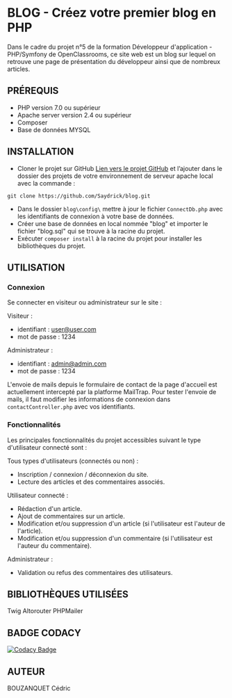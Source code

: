 # BLOG - Créez votre premier blog en PHP

Dans le cadre du projet n°5 de la formation Développeur d'application - PHP/Symfony de OpenClassrooms,
ce site web est un blog sur lequel on retrouve une page de présentation du développeur ainsi que de nombreux articles.


## PRÉREQUIS

- PHP version 7.0 ou supérieur
- Apache server version 2.4 ou supérieur
- Composer
- Base de données MYSQL


## INSTALLATION

- Cloner le projet sur GitHub [Lien vers le projet GitHub](https://github.com/Saydrick/blog) et l’ajouter dans le dossier des projets de votre environnement de serveur apache local avec la commande :
```
git clone https://github.com/Saydrick/blog.git
```
- Dans le dossier `blog\config\` mettre à jour le fichier `ConnectDb.php` avec les identifiants de connexion à votre base de données.
- Créer une base de données en local nommée "blog" et importer le fichier "blog.sql" qui se trouve à la racine du projet.
- Exécuter `composer install` à la racine du projet pour installer les bibliothèques du projet.

## UTILISATION

### Connexion
Se connecter en visiteur ou administrateur sur le site :

Visiteur :
- identifiant : user@user.com
- mot de passe : 1234

Administrateur : 
- identifiant : admin@admin.com
- mot de passe : 1234

L'envoie de mails depuis le formulaire de contact de la page d'accueil est actuellement intercepté par la platforme MailTrap.
Pour tester l'envoie de mails, il faut modifier les informations de connexion dans `contactController.php` avec vos identifiants.

### Fonctionnalités
Les principales fonctionnalités du projet accessibles suivant le type d'utilisateur connecté sont :

Tous types d'utilisateurs (connectés ou non) :
- Inscription / connexion / déconnexion du site.
- Lecture des articles et des commentaires associés.

Utilisateur connecté :
- Rédaction d'un article.
- Ajout de commentaires sur un article.
- Modification et/ou suppression d'un article (si l'utilisateur est l'auteur de l'article).
- Modification et/ou suppression d'un commentaire (si l'utilisateur est l'auteur du commentaire).

Administrateur :
- Validation ou refus des commentaires des utilisateurs.


## BIBLIOTHÈQUES UTILISÉES

Twig
Altorouter
PHPMailer

## BADGE CODACY
[![Codacy Badge](https://app.codacy.com/project/badge/Grade/79308f038ec545a696711eb8374611af)](https://app.codacy.com/gh/Saydrick/blog/dashboard?utm_source=gh&utm_medium=referral&utm_content=&utm_campaign=Badge_grade)

## AUTEUR

BOUZANQUET Cédric
